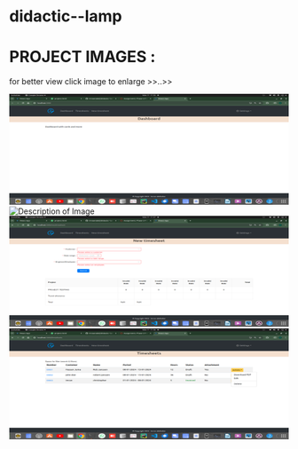 # didactic--lamp

# PROJECT IMAGES :
  for better view click image to enlarge >>..>>
 
  
  <img src="frontend/images/projectpaje1.png" alt="Description of Image" width="700" height="200">
  
  <img src="/home/imran/pro/must/frontend/images/projectpage4.png" alt="Description of Image" width="700" height="200">
  
  <img src="frontend/images/projectpage3.png" alt="Description of Image" width="700" height="200">
  
  <img src="frontend/images/projectpage2.png" alt="Description of Image" width="700" height="200">
  